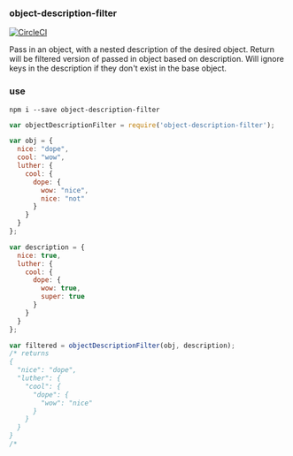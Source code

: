 ### object-description-filter

[![CircleCI](https://circleci.com/gh/conorhastings/object-description-filter.svg?style=svg)](https://circleci.com/gh/conorhastings/object-description-filter)

Pass in an object, with a nested description of the desired object. Return will be filtered version of passed in object based on description. Will ignore keys in the description if they don't exist in the base object.

### use

`npm i --save object-description-filter`

```js
var objectDescriptionFilter = require('object-description-filter');

var obj = {
  nice: "dope",
  cool: "wow",
  luther: {
    cool: {
      dope: {
        wow: "nice",
        nice: "not"
      }
    }
  }
};

var description = {
  nice: true,
  luther: {
    cool: {
      dope: {
        wow: true,
        super: true
      }
    }
  }
};

var filtered = objectDescriptionFilter(obj, description);
/* returns 
{
  "nice": "dope",
  "luther": {
    "cool": {
      "dope": {
        "wow": "nice"
      }
    }
  }
}
/*
```
